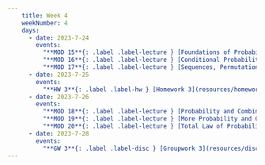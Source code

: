 ```yaml
---
    title: Week 4
    weekNumber: 4
    days:
      - date: 2023-7-24
        events:
          "**MOD 15**{: .label .label-lecture } [Foundations of Probability](resources/lectures/module_15_foundations_of_probability.pdf) [✏️](resources/lectures/module_15_foundations_of_probability_annotated.pdf) [📺](https://podcast.ucsd.edu/watch/s123/dsc40a_a00/7)":
          "**MOD 16**{: .label .label-lecture } [Conditional Probability, Sequences, and Permutations](resources/lectures/module_16_cond_prob_sequences_permutations.pdf) [✏️](resources/lectures/module_16_cond_prob_sequences_permutations_annotated.pdf)": 
          "**MOD 17**{: .label .label-lecture } [Sequences, Permutations, and Combinations](resources/lectures/module_17_sequences_permutations_combinations.pdf) [✏️](resources/lectures/module_17_sequences_permutations_combinations_annotated.pdf)": 
      - date: 2023-7-25
        events:
          "**HW 3**{: .label .label-hw } [Homework 3](resources/homeworks/homework_3.pdf)": 
      - date: 2023-7-26
        events:
          "**MOD 18**{: .label .label-lecture } [Probability and Combinatorics Examples](resources/lectures/module_18_probability_and_combinatorics_examples.pdf) [✏️](resources/lectures/module_18_probability_and_combinatorics_examples_annotated.pdf) [📺](https://podcast.ucsd.edu/watch/s123/dsc40a_a00/8)":
          "**MOD 19**{: .label .label-lecture } [More Probability and Combinatorics Examples](resources/lectures/module_19_more_probability_and_combinatorics_exs.pdf) [✏️](resources/lectures/module_19_more_probability_and_combinatorics_exs_annotated.pdf)": 
          "**MOD 20**{: .label .label-lecture } [Total Law of Probability and Bayes' Theorem](resources/lectures/module_20_total_law_of_probability_and_bayes.pdf) [✏️](resources/lectures/module_20_total_law_of_probability_and_bayes_annotated.pdf)": 
      - date: 2023-7-28
        events:
          "**GW 3**{: .label .label-disc } [Groupwork 3](resources/discussions/groupwork_3.pdf)": 
---
```

